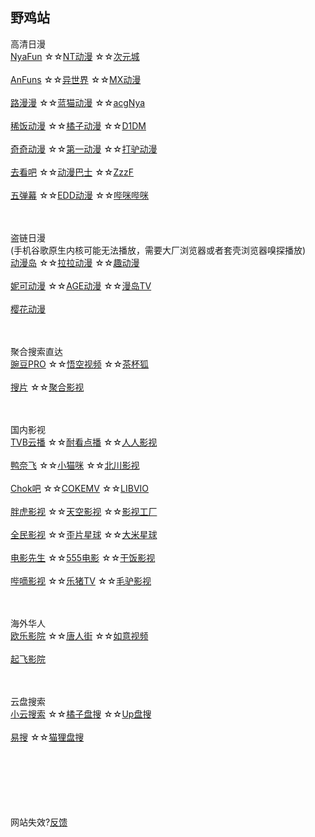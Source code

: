 ## 野鸡站
高清日漫
<br>
[NyaFun](https://www.nyafun.net/)
☆☆[NT动漫](http://www.ntdm.tv)
☆☆[次元城](https://www.cycity.Pro/)
<br><br>
[AnFuns](https://www.anfuns.cc/)
☆☆[异世界](https://www.gqdm.net/)
☆☆[MX动漫](http://mxdm.tv/)
<br><br>
[路漫漫](https://www.96ba.com/)
☆☆[蓝猫动漫](https://lmfun.vip/)
☆☆[acgNya](http://www.acgnya.com/)
<br><br>
[稀饭动漫](https://dick.xfani.com/)
☆☆[橘子动漫](https://www.mgnacg.com/)
☆☆[D1DM](https://d1-dm.online/)
<br><br>
[奇奇动漫](https://www.qiqidongman.com/)
☆☆[第一动漫](https://1anime.me/)
☆☆[打驴动漫](https://www.dqsj.top/)
<br><br>
[去看吧](http://www.k9dm.com)
☆☆[动漫巴士](https://dm84.tv/)
☆☆[ZzzF](http://www.zzzfun.com/)
<br><br>
[五弹幕](https://www.5dm.app/)
☆☆[EDD动漫](https://www.edddh4.com/)
☆☆[哔咪哔咪](http://www.bimiacg4.net/)

<br><br>
盗链日漫
<br>
(手机谷歌原生内核可能无法播放，需要大厂浏览器或者套壳浏览器嗅探播放)
<br>
[动漫岛](http://www.dmd85.com/)
☆☆[拉拉动漫](http://m.acglala.me/)
☆☆[趣动漫](http://www.qdmsh.com/)
<br><br>
[妮可动漫](http://www.nicotv.me/)
☆☆[AGE动漫](http://www.age.tv/)
☆☆[漫岛TV](https://www.mandao.tv/)
<br><br>
[樱花动漫](http://m.yinghuacd.com/)




<br><br>
聚合搜索直达
<br>
[豌豆PRO](https://www.bpzhe.com/)
☆☆[悟空视频](https://wukongvideo.com/)
☆☆[茶杯狐](https://cupfox.app/)
<br><br>
[搜片](https://soupian.xyz/)
☆☆[聚合影视](https://www.juheyingshi.com/)




<br><br>
国内影视
<br>
[TVB云播](http://www.tvyb03.com/)
☆☆[耐看点播](https://www.nkvod.com/)
☆☆[人人影视](https://www.renren.pro/)
<br><br>
[鸭奈飞](https://www.yanaifei.com/)
☆☆[小猫咪](https://xmaomi.top/)
☆☆[北川影视](http://www.bczhuiju.com/)
<br><br>
[Chok吧](https://www.chok8.cc/)
☆☆[COKEMV](https://cokemv.me/)
☆☆[LIBVIO](https://www.libvio.me/)
<br><br>
[胖虎影视](https://www.panghuys.com/)
☆☆[天空影视](http://tkznp.com/)
☆☆[影视工厂](https://www.ysgc.vip/)
<br><br>
[全民影视](https://www.qmintv.com/)
☆☆[歪片星球](https://waipian19.com/)
☆☆[大米星球](https://www.dmdy15.cc/)
<br><br>
[电影先生](https://dianyi.ng/)
☆☆[555电影](https://555dyx1.com/)
☆☆[干饭影视](https://gfysys.cc/)
<br><br>
[哔嘀影视](https://www.bdys01.com/)
☆☆[乐猪TV](http://www.lezhutv.com/)
☆☆[毛驴影视](https://www.maolvys.com/)




<br><br>
海外华人
<br>
[欧乐影院](https://www.oulevod.tv/)
☆☆[唐人街](https://www.tangrenjie.tv/)
☆☆[如意视频](https://rysp.tv/)
<br><br>
[起飞影院](http://www.qfitv.com/)





<br><br>
云盘搜索
<br>
[小云搜索](https://yunso.net/)
☆☆[橘子盘搜](https://www.nmme.cc/)
☆☆[Up盘搜](https://www.upyunso3.com/)
<br><br>
[易搜](https://yiso.fun/)
☆☆[猫狸盘搜](https://www.alipansou.com/)






<br><br><br><br><br><br>
网站失效?[反馈](http://www.coolapk.com/u/843395)